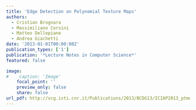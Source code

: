 ```yaml
---
title: 'Edge Detection on Polynomial Texture Maps'
authors:
  - Cristian Brognara
  - Massimiliano Corsini
  - Matteo Dellepiane
  - Andrea Giachetti
date: '2013-01-01T00:00:00Z'
publication_types: ['1']
publication: '*Lecture Notes in Computer Science*'
featured: false

image:
#    caption: 'Image'
    focal_point: ''
    preview_only: false
    share: false
url_pdf: http://vcg.isti.cnr.it/Publications/2013/BCDG13/ICIAP2013_ptmedgedetection_cameraready.pdf
---
```

